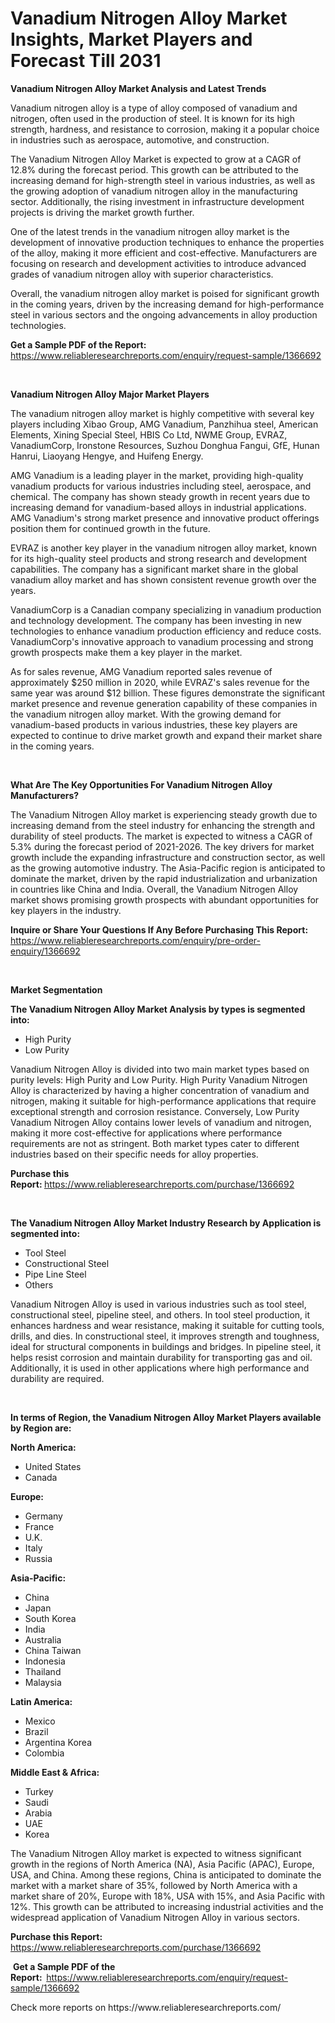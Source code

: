 <p><h1>Vanadium Nitrogen Alloy Market Insights, Market Players and Forecast Till 2031</h1></p><p><strong>Vanadium Nitrogen Alloy Market Analysis and Latest Trends</strong></p>
<p><p>Vanadium nitrogen alloy is a type of alloy composed of vanadium and nitrogen, often used in the production of steel. It is known for its high strength, hardness, and resistance to corrosion, making it a popular choice in industries such as aerospace, automotive, and construction.</p><p>The Vanadium Nitrogen Alloy Market is expected to grow at a CAGR of 12.8% during the forecast period. This growth can be attributed to the increasing demand for high-strength steel in various industries, as well as the growing adoption of vanadium nitrogen alloy in the manufacturing sector. Additionally, the rising investment in infrastructure development projects is driving the market growth further.</p><p>One of the latest trends in the vanadium nitrogen alloy market is the development of innovative production techniques to enhance the properties of the alloy, making it more efficient and cost-effective. Manufacturers are focusing on research and development activities to introduce advanced grades of vanadium nitrogen alloy with superior characteristics.</p><p>Overall, the vanadium nitrogen alloy market is poised for significant growth in the coming years, driven by the increasing demand for high-performance steel in various sectors and the ongoing advancements in alloy production technologies.</p></p>
<p><strong>Get a Sample PDF of the Report:&nbsp;</strong> <a href="https://www.reliableresearchreports.com/enquiry/request-sample/1366692">https://www.reliableresearchreports.com/enquiry/request-sample/1366692</a></p>
<p>&nbsp;</p>
<p><strong>Vanadium Nitrogen Alloy Major Market Players</strong></p>
<p><p>The vanadium nitrogen alloy market is highly competitive with several key players including Xibao Group, AMG Vanadium, Panzhihua steel, American Elements, Xining Special Steel, HBIS Co Ltd, NWME Group, EVRAZ, VanadiumCorp, Ironstone Resources, Suzhou Donghua Fangui, GfE, Hunan Hanrui, Liaoyang Hengye, and Huifeng Energy. </p><p>AMG Vanadium is a leading player in the market, providing high-quality vanadium products for various industries including steel, aerospace, and chemical. The company has shown steady growth in recent years due to increasing demand for vanadium-based alloys in industrial applications. AMG Vanadium's strong market presence and innovative product offerings position them for continued growth in the future.</p><p>EVRAZ is another key player in the vanadium nitrogen alloy market, known for its high-quality steel products and strong research and development capabilities. The company has a significant market share in the global vanadium alloy market and has shown consistent revenue growth over the years.</p><p>VanadiumCorp is a Canadian company specializing in vanadium production and technology development. The company has been investing in new technologies to enhance vanadium production efficiency and reduce costs. VanadiumCorp's innovative approach to vanadium processing and strong growth prospects make them a key player in the market.</p><p>As for sales revenue, AMG Vanadium reported sales revenue of approximately $250 million in 2020, while EVRAZ's sales revenue for the same year was around $12 billion. These figures demonstrate the significant market presence and revenue generation capability of these companies in the vanadium nitrogen alloy market. With the growing demand for vanadium-based products in various industries, these key players are expected to continue to drive market growth and expand their market share in the coming years.</p></p>
<p>&nbsp;</p>
<p><strong>What Are The Key Opportunities For Vanadium Nitrogen Alloy Manufacturers?</strong></p>
<p><p>The Vanadium Nitrogen Alloy market is experiencing steady growth due to increasing demand from the steel industry for enhancing the strength and durability of steel products. The market is expected to witness a CAGR of 5.3% during the forecast period of 2021-2026. The key drivers for market growth include the expanding infrastructure and construction sector, as well as the growing automotive industry. The Asia-Pacific region is anticipated to dominate the market, driven by the rapid industrialization and urbanization in countries like China and India. Overall, the Vanadium Nitrogen Alloy market shows promising growth prospects with abundant opportunities for key players in the industry.</p></p>
<p><strong>Inquire or Share Your Questions If Any Before Purchasing This Report:</strong> <a href="https://www.reliableresearchreports.com/enquiry/pre-order-enquiry/1366692">https://www.reliableresearchreports.com/enquiry/pre-order-enquiry/1366692</a></p>
<p>&nbsp;</p>
<p><strong>Market Segmentation</strong></p>
<p><strong>The Vanadium Nitrogen Alloy Market Analysis by types is segmented into:</strong></p>
<p><ul><li>High Purity</li><li>Low Purity</li></ul></p>
<p><p>Vanadium Nitrogen Alloy is divided into two main market types based on purity levels: High Purity and Low Purity. High Purity Vanadium Nitrogen Alloy is characterized by having a higher concentration of vanadium and nitrogen, making it suitable for high-performance applications that require exceptional strength and corrosion resistance. Conversely, Low Purity Vanadium Nitrogen Alloy contains lower levels of vanadium and nitrogen, making it more cost-effective for applications where performance requirements are not as stringent. Both market types cater to different industries based on their specific needs for alloy properties.</p></p>
<p><strong>Purchase this Report:&nbsp;</strong><a href="https://www.reliableresearchreports.com/purchase/1366692">https://www.reliableresearchreports.com/purchase/1366692</a></p>
<p>&nbsp;</p>
<p><strong>The Vanadium Nitrogen Alloy Market Industry Research by Application is segmented into:</strong></p>
<p><ul><li>Tool Steel</li><li>Constructional Steel</li><li>Pipe Line Steel</li><li>Others</li></ul></p>
<p><p>Vanadium Nitrogen Alloy is used in various industries such as tool steel, constructional steel, pipeline steel, and others. In tool steel production, it enhances hardness and wear resistance, making it suitable for cutting tools, drills, and dies. In constructional steel, it improves strength and toughness, ideal for structural components in buildings and bridges. In pipeline steel, it helps resist corrosion and maintain durability for transporting gas and oil. Additionally, it is used in other applications where high performance and durability are required.</p></p>
<p>&nbsp;</p>
<p><strong>In terms of Region, the Vanadium Nitrogen Alloy Market Players available by Region are:</strong></p>
<p>
    <p> <strong> North America: </strong>
        <ul>
            <li>United States</li>
            <li>Canada</li>
        </ul>
        </p> 
    <p> <strong> Europe: </strong>
        <ul>
            <li>Germany</li>
            <li>France</li>
            <li>U.K.</li>
            <li>Italy</li>
            <li>Russia</li>
        </ul>
        </p> 
    <p> <strong> Asia-Pacific: </strong>
        <ul>
            <li>China</li>
            <li>Japan</li>
            <li>South Korea</li>
            <li>India</li>
            <li>Australia</li>
            <li>China Taiwan</li>
            <li>Indonesia</li>
            <li>Thailand</li>
            <li>Malaysia</li>
        </ul>
        </p> 
    <p> <strong> Latin America: </strong>
        <ul>
            <li>Mexico</li>
            <li>Brazil</li>
            <li>Argentina Korea</li>
            <li>Colombia</li>
        </ul>
        </p> 
    <p> <strong> Middle East & Africa: </strong>
        <ul>
            <li>Turkey</li>
            <li>Saudi</li>
            <li>Arabia</li>
            <li>UAE</li>
            <li>Korea</li>
        </ul>
    </p>
    </p>
<p><p>The Vanadium Nitrogen Alloy market is expected to witness significant growth in the regions of North America (NA), Asia Pacific (APAC), Europe, USA, and China. Among these regions, China is anticipated to dominate the market with a market share of 35%, followed by North America with a market share of 20%, Europe with 18%, USA with 15%, and Asia Pacific with 12%. This growth can be attributed to increasing industrial activities and the widespread application of Vanadium Nitrogen Alloy in various sectors.</p></p>
<p><strong>Purchase this Report: </strong><a href="https://www.reliableresearchreports.com/purchase/1366692">https://www.reliableresearchreports.com/purchase/1366692</a></p>
<p>&nbsp;<strong>Get a Sample PDF of the Report:&nbsp;&nbsp;</strong><a href="https://www.reliableresearchreports.com/enquiry/request-sample/1366692">https://www.reliableresearchreports.com/enquiry/request-sample/1366692</a></p>
<p><strong></strong></p>
<p>Check more reports on https://www.reliableresearchreports.com/</p>